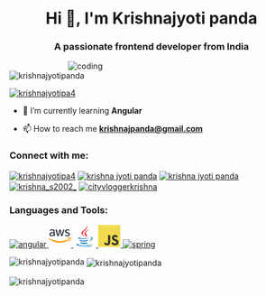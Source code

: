 <h1 align="center">Hi 👋, I'm Krishnajyoti panda</h1>
<h3 align="center">A passionate frontend developer from India</h3>
<img align="right"alt="coding"width="400"src"https://user-images.githubusercontent.com/55389276/140866485-8fb1c876-9a8f-4d6a-98dc-08c4981eaf70.gif">

<p align="left"> <img src="https://komarev.com/ghpvc/?username=krishnajyotipanda&label=Profile%20views&color=0e75b6&style=flat" alt="krishnajyotipanda" /> </p>

<p align="left"> <a href="https://twitter.com/krishnajyotipa4" target="blank"><img src="https://img.shields.io/twitter/follow/krishnajyotipa4?logo=twitter&style=for-the-badge" alt="krishnajyotipa4" /></a> </p>

- 🌱 I’m currently learning **Angular**

- 📫 How to reach me **krishnajpanda@gmail.com**

<h3 align="left">Connect with me:</h3>
<p align="left">
<a href="https://twitter.com/krishnajyotipa4" target="blank"><img align="center" src="https://raw.githubusercontent.com/rahuldkjain/github-profile-readme-generator/master/src/images/icons/Social/twitter.svg" alt="krishnajyotipa4" height="30" width="40" /></a>
<a href="https://linkedin.com/in/krishna jyoti panda" target="blank"><img align="center" src="https://raw.githubusercontent.com/rahuldkjain/github-profile-readme-generator/master/src/images/icons/Social/linked-in-alt.svg" alt="krishna jyoti panda" height="30" width="40" /></a>
<a href="https://fb.com/krishna jyoti panda" target="blank"><img align="center" src="https://raw.githubusercontent.com/rahuldkjain/github-profile-readme-generator/master/src/images/icons/Social/facebook.svg" alt="krishna jyoti panda" height="30" width="40" /></a>
<a href="https://instagram.com/krishna_s2002_" target="blank"><img align="center" src="https://raw.githubusercontent.com/rahuldkjain/github-profile-readme-generator/master/src/images/icons/Social/instagram.svg" alt="krishna_s2002_" height="30" width="40" /></a>
<a href="https://www.youtube.com/c/cityvloggerkrishna" target="blank"><img align="center" src="https://raw.githubusercontent.com/rahuldkjain/github-profile-readme-generator/master/src/images/icons/Social/youtube.svg" alt="cityvloggerkrishna" height="30" width="40" /></a>
</p>

<h3 align="left">Languages and Tools:</h3>
<p align="left"> <a href="https://angular.io" target="_blank" rel="noreferrer"> <img src="https://angular.io/assets/images/logos/angular/angular.svg" alt="angular" width="40" height="40"/> </a> <a href="https://aws.amazon.com" target="_blank" rel="noreferrer"> <img src="https://raw.githubusercontent.com/devicons/devicon/master/icons/amazonwebservices/amazonwebservices-original-wordmark.svg" alt="aws" width="40" height="40"/> </a> <a href="https://www.java.com" target="_blank" rel="noreferrer"> <img src="https://raw.githubusercontent.com/devicons/devicon/master/icons/java/java-original.svg" alt="java" width="40" height="40"/> </a> <a href="https://developer.mozilla.org/en-US/docs/Web/JavaScript" target="_blank" rel="noreferrer"> <img src="https://raw.githubusercontent.com/devicons/devicon/master/icons/javascript/javascript-original.svg" alt="javascript" width="40" height="40"/> </a> <a href="https://spring.io/" target="_blank" rel="noreferrer"> <img src="https://www.vectorlogo.zone/logos/springio/springio-icon.svg" alt="spring" width="40" height="40"/> </a> </p>

<p><img align="left" src="https://github-readme-stats.vercel.app/api/top-langs?username=krishnajyotipanda&show_icons=true&locale=en&layout=compact" alt="krishnajyotipanda" /></p>

<p>&nbsp;<img align="center" src="https://github-readme-stats.vercel.app/api?username=krishnajyotipanda&show_icons=true&locale=en" alt="krishnajyotipanda" /></p>

<p><img align="center" src="https://github-readme-streak-stats.herokuapp.com/?user=krishnajyotipanda&" alt="krishnajyotipanda" /></p>
